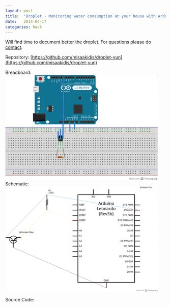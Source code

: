 ```yaml
---
layout: post
title:  "Droplet - Monitoring water consumption at your house with Arduino Yun"
date:   2014-04-17 
categories: hack
---
```


Will find time to document better the droplet. For questions please do [contact](/contact.html).

Repository: [https://github.com/misaakidis/droplet-yun](https://github.com/misaakidis/droplet-yun)

Breadboard:
<img src="https://github.com/misaakidis/droplet-yun/raw/master/breadboard.png" style="width: 30rem; max-width: 100%">
Schematic:
<img src="https://raw.githubusercontent.com/misaakidis/droplet-yun/master/schematic.png" style="width: 30rem; max-width: 100%">

Source Code:
<script src="http://gist-it.appspot.com/https://github.com/misaakidis/droplet-yun/blob/master/droplet/droplet.ino">
</script>